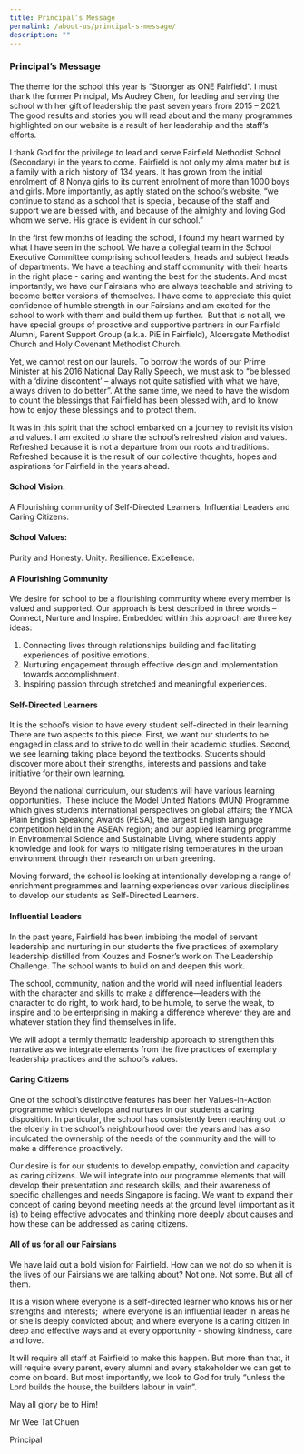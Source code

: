```yaml
---
title: Principal’s Message
permalink: /about-us/principal-s-message/
description: ""
---
```

### Principal’s Message



The theme for the school this year is “Stronger as ONE Fairfield”. I must thank the former Principal, Ms Audrey Chen, for leading and serving the school with her gift of leadership the past seven years from 2015 – 2021. The good results and stories you will read about and the many programmes highlighted on our website is a result of her leadership and the staff’s efforts.

  

I thank God for the privilege to lead and serve Fairfield Methodist School (Secondary) in the years to come. Fairfield is not only my alma mater but is a family with a rich history of 134 years. It has grown from the initial enrolment of 8 Nonya girls to its current enrolment of more than 1000 boys and girls. More importantly, as aptly stated on the school’s website, “we continue to stand as a school that is special, because of the staff and support we are blessed with, and because of the almighty and loving God whom we serve. His grace is evident in our school.”

  

In the first few months of leading the school, I found my heart warmed by what I have seen in the school. We have a collegial team in the School Executive Committee comprising school leaders, heads and subject heads of departments. We have a teaching and staff community with their hearts in the right place - caring and wanting the best for the students. And most importantly, we have our Fairsians who are always teachable and striving to become better versions of themselves. I have come to appreciate this quiet confidence of humble strength in our Fairsians and am excited for the school to work with them and build them up further.  But that is not all, we have special groups of proactive and supportive partners in our Fairfield Alumni, Parent Support Group (a.k.a. PiE in Fairfield), Aldersgate Methodist Church and Holy Covenant Methodist Church.

  

Yet, we cannot rest on our laurels. To borrow the words of our Prime Minister at his 2016 National Day Rally Speech, we must ask to “be blessed with a ‘divine discontent’ – always not quite satisfied with what we have, always driven to do better”. At the same time, we need to have the wisdom to count the blessings that Fairfield has been blessed with, and to know how to enjoy these blessings and to protect them.

  

It was in this spirit that the school embarked on a journey to revisit its vision and values. I am excited to share the school’s refreshed vision and values. Refreshed because it is not a departure from our roots and traditions. Refreshed because it is the result of our collective thoughts, hopes and aspirations for Fairfield in the years ahead.

  

#### School Vision: 
A Flourishing community of Self-Directed Learners, Influential Leaders and Caring Citizens.

  

#### School Values:
Purity and Honesty. Unity. Resilience. Excellence.

  

#### A Flourishing Community
We desire for school to be a flourishing community where every member is valued and supported. Our approach is best described in three words – Connect, Nurture and Inspire. Embedded within this approach are three key ideas:  

1. Connecting lives through relationships building and facilitating experiences of positive emotions. 
2. Nurturing engagement through effective design and implementation towards  accomplishment.
3. Inspiring passion through stretched and meaningful experiences.
  

#### Self-Directed Learners

It is the school’s vision to have every student self-directed in their learning. There are two aspects to this piece. First, we want our students to be engaged in class and to strive to do well in their academic studies. Second, we see learning taking place beyond the textbooks. Students should discover more about their strengths, interests and passions and take initiative for their own learning.

  

Beyond the national curriculum, our students will have various learning opportunities.  These include the Model United Nations (MUN) Programme which gives students international perspectives on global affairs; the YMCA Plain English Speaking Awards (PESA), the largest English language competition held in the ASEAN region; and our applied learning programme in Environmental Science and Sustainable Living, where students apply knowledge and look for ways to mitigate rising temperatures in the urban environment through their research on urban greening.  

  

Moving forward, the school is looking at intentionally developing a range of enrichment programmes and learning experiences over various disciplines to develop our students as Self-Directed Learners. 

  

#### Influential Leaders

In the past years, Fairfield has been imbibing the model of servant leadership and nurturing in our students the five practices of exemplary leadership distilled from Kouzes and Posner’s work on The Leadership Challenge. The school wants to build on and deepen this work. 

  

The school, community, nation and the world will need influential leaders with the character and skills to make a difference—leaders with the character to do right, to work hard, to be humble, to serve the weak, to inspire and to be enterprising in making a difference wherever they are and whatever station they find themselves in life.

  

We will adopt a termly thematic leadership approach to strengthen this narrative as we integrate elements from the five practices of exemplary leadership practices and the school’s values.

  

#### Caring Citizens

One of the school’s distinctive features has been her Values-in-Action programme which develops and nurtures in our students a caring disposition. In particular, the school has consistently been reaching out to the elderly in the school’s neighbourhood over the years and has also inculcated the ownership of the needs of the community and the will to make a difference proactively.

  

Our desire is for our students to develop empathy, conviction and capacity as caring citizens. We will integrate into our programme elements that will develop their presentation and research skills; and their awareness of specific challenges and needs Singapore is facing. We want to expand their concept of caring beyond meeting needs at the ground level (important as it is) to being effective advocates and thinking more deeply about causes and how these can be addressed as caring citizens.  

  

#### All of us for all our Fairsians

We have laid out a bold vision for Fairfield. How can we not do so when it is the lives of our Fairsians we are talking about? Not one. Not some. But all of them. 

  

It is a vision where everyone is a self-directed learner who knows his or her strengths and interests;  where everyone is an influential leader in areas he or she is deeply convicted about; and where everyone is a caring citizen in deep and effective ways and at every opportunity - showing kindness, care and love.

  

It will require all staff at Fairfield to make this happen. But more than that, it will require every parent, every alumni and every stakeholder we can get to come on board. But most importantly, we look to God for truly “unless the Lord builds the house, the builders labour in vain”.

  

May all glory be to Him!

  

Mr Wee Tat Chuen  

Principal